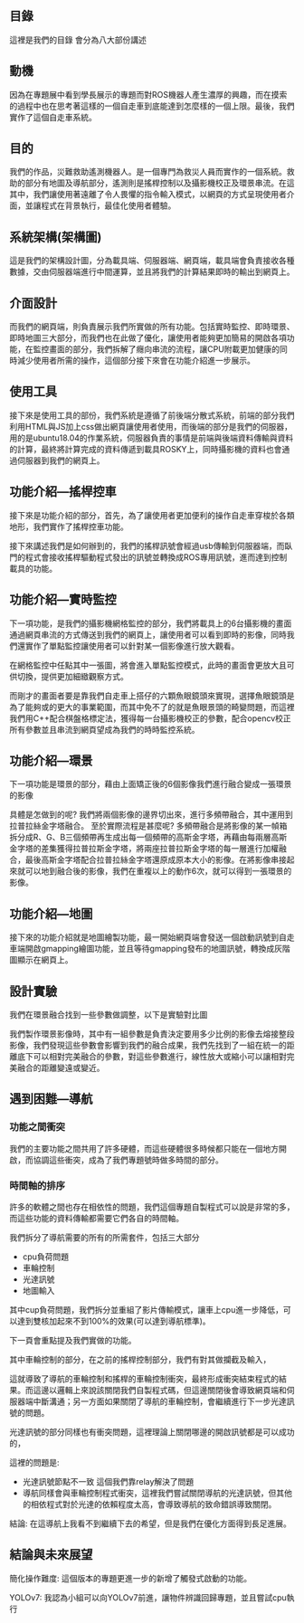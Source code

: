 ## 目錄

這裡是我們的目錄 會分為八大部份講述

## 動機

因為在專題展中看到學長展示的專題而對ROS機器人產生濃厚的興趣，而在摸索的過程中也在思考著這樣的一個自走車到底能達到怎麼樣的一個上限。最後，我們實作了這個自走車系統。

## 目的

我們的作品，災難救助遙測機器人。是一個專門為救災人員而實作的一個系統。救助的部分有地圖及導航部分，遙測則是搖桿控制以及攝影機校正及環景串流。在這其中，我們讓使用著遠離了令人畏懼的指令輸入模式，以網頁的方式呈現使用者介面，並讓程式在背景執行，最佳化使用者體驗。

## 系統架構(架構圖)

這是我們的架構設計圖，分為載具端、伺服器端、網頁端，載具端會負責接收各種數據，交由伺服器端進行中間運算，並且將我們的計算結果即時的輸出到網頁上。

## 介面設計

而我們的網頁端，則負責展示我們所實做的所有功能。包括實時監控、即時環景、即時地圖三大部分，而我們也在此做了優化，讓使用者能夠更加簡易的開啟各項功能，在監控畫面的部分，我們拆解了癮向串流的流程，讓CPU附載更加健康的同時減少使用者所需的操作，這個部分接下來會在功能介紹進一步展示。

## 使用工具

接下來是使用工具的部份，我們系統是遵循了前後端分散式系統，前端的部分我們利用HTML與JS加上css做出網頁讓使用者使用，而後端的部分是我們的伺服器，用的是ubuntu18.04的作業系統，伺服器負責的事情是前端與後端資料傳輸與資料的計算，最終將計算完成的資料傳遞到載具ROSKY上，同時攝影機的資料也會通過伺服器到我們的網頁上。

## 功能介紹—搖桿控車

接下來是功能介紹的部分，首先，為了讓使用者更加便利的操作自走車穿梭於各類地形，我們實作了搖桿控車功能。

接下來講述我們是如何辦到的，我們的搖桿訊號會經過usb傳輸到伺服器端，而臥門的程式會接收搖桿驅動程式發出的訊號並轉換成ROS專用訊號，進而達到控制載具的功能。

## 功能介紹—實時監控

下一項功能，是我們的攝影機網格監控的部分，我們將載具上的6台攝影機的畫面通過網頁串流的方式傳送到我們的網頁上，讓使用者可以看到即時的影像，同時我們還實作了單點監控讓使用者可以針對某一個影像進行放大觀看。

在網格監控中任點其中一張圖，將會進入單點監控模式，此時的畫面會更放大且可供切換，提供更加細緻觀察方式。

而剛才的畫面者要是靠我們自走車上搭仔的六顆魚眼鏡頭來實現，選擇魚眼鏡頭是為了能夠或的更大的事業範圍，而其中免不了的就是魚眼景頭的畸變問題，而這裡我們用C++配合棋盤格標定法，獲得每一台攝影機校正的參數，配合opencv校正所有參數並且串流到網頁望成為我們的時時監控系統。

## 功能介紹—環景

下一項功能是環景的部分，藉由上面矯正後的6個影像我們進行融合變成一張環景的影像

具體是怎做到的呢?
我們將兩個影像的邊界切出來，進行多頻帶融合，其中運用到拉普拉絲金字塔融合。
至於實際流程是甚麼呢?
多頻帶融合是將影像的某一幀箱拆分成R、G、B三個頻帶再生成出每一個頻帶的高斯金字塔，再藉由每兩層高斯金字塔的差集獲得拉普拉斯金字塔，將兩座拉普拉斯金字塔的每一層進行加權融合，最後高斯金字塔配合拉普拉絲金字塔還原成原本大小的影像。在將影像串接起來就可以地到融合後的影像，我們在重複以上的動作6次，就可以得到一張環景的影像。

## 功能介紹—地圖

接下來的功能介紹就是地圖繪製功能，最一開始網頁端會發送一個啟動訊號到自走車端開啟gmapping繪圖功能，並且等待gmapping發布的地圖訊號，轉換成灰階圖顯示在網頁上。

## 設計實驗

我們在環景融合找到一些參數做調整，以下是實驗對比圖

我們製作環景影像時，其中有一組參數是負責決定要用多少比例的影像去熔接整段影像，我們發現這些參數會影響到我們的融合成果，我們先找到了一組在統一的距離底下可以相對完美融合的參數，對這些參數進行，線性放大或縮小可以讓相對完美融合的距離變遠或變近。

## 遇到困難—導航

### 功能之間衝突

我們的主要功能之間共用了許多硬體，而這些硬體很多時候都只能在一個地方開啟，而協調這些衝突，成為了我們專題號時做多時間的部分。

### 時間軸的排序

許多的軟體之間也存在相依性的問題，我們這個專題自製程式可以說是非常的多，而這些功能的資料傳輸都需要它們各自的時間軸。

我們拆分了導航需要的所有的所需套件，包括三大部分

- cpu負荷問題
- 車輪控制
- 光達訊號
- 地圖輸入

其中cup負荷問題，我們拆分並重組了影片傳輸模式，讓車上cpu進一步降低，可以達到雙核加起來不到100%的效果(可以達到導航標準)。

下一頁會重點提及我們實做的功能。

其中車輪控制的部分，在之前的搖桿控制部分，我們有對其做攔截及輸入，

這就導致了導航的車輪控制和搖桿的車輪控制衝突，最終形成衝突結束程式的結果。而這邊以邏輯上來說該關閉我們自製程式碼，但這邊關閉後會導致網頁端和伺服器端中斷溝通；另一方面如果關閉了導航的車輪控制，會繼續進行下一步光達訊號的問題。

光達訊號的部分同樣也有衝突問題，這裡理論上關閉哪邊的開啟訊號都是可以成功的，

這裡的問題是:

- 光達訊號節點不一致 這個我們靠relay解決了問題
- 導航同樣會與車輪控制程式衝突，這裡我們嘗試關閉導航的光達訊號，但其他的相依程式對於光達的依賴程度太高，會導致導航的致命錯誤導致關閉。

結論: 在這導航上我看不到繼續下去的希望，但是我們在優化方面得到長足進展。

## 結論與未來展望

簡化操作難度: 這個版本的專題更進一步的新增了觸發式啟動的功能。

YOLOv7: 我認為小組可以向YOLOv7前進，讓物件辨識回歸專題，並且嘗試cpu執行
